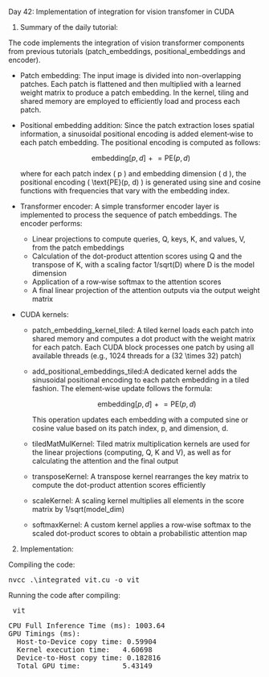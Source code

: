 Day 42: Implementation of integration for vision transfomer in CUDA

1) Summary of the daily tutorial:

The code implements the integration of vision transformer components from previous tutorials (patch_embeddings, positional_embeddings and encoder).

- Patch embedding: The input image is divided into non-overlapping patches. Each patch is flattened and then multiplied with a learned weight matrix to produce a patch embedding. In the kernel, tiling and shared memory are employed to efficiently load and process each patch.

- Positional embedding addition:  Since the patch extraction loses spatial information, a sinusoidal positional encoding is added element‑wise to each patch embedding. The positional encoding is computed as follows:
  
  ```math
  \text{embedding}[p, d] \mathrel{+}= \text{PE}(p, d)
  ```
  
  where for each patch index \( p \) and embedding dimension \( d \), the positional encoding \( \text{PE}(p, d) \) is generated using sine and cosine functions with frequencies that vary with the embedding index.

- Transformer encoder: A simple transformer encoder layer is implemented to process the sequence of patch embeddings. The encoder performs:
  
  - Linear projections to compute queries, Q, keys, K, and values, V, from the patch embeddings
  - Calculation of the dot-product attention scores using Q and the transpose of K, with a scaling factor 1/sqrt(D) where D is the model dimension
  - Application of a row‑wise softmax to the attention scores
  - A final linear projection of the attention outputs via the output weight matrix

- CUDA kernels:

    - patch_embedding_kernel_tiled: A tiled kernel loads each patch into shared memory and computes a dot product with the weight matrix for each patch. Each CUDA block processes one patch by using all available threads (e.g., 1024 threads for a \(32 \times 32\) patch)
  
    - add_positional_embeddings_tiled:A dedicated kernel adds the sinusoidal positional encoding to each patch embedding in a tiled fashion. The element‑wise update follows the formula:
    
        ```math
        \text{embedding}[p, d] \mathrel{+}= \text{PE}(p, d)
        ```
  
        This operation updates each embedding with a computed sine or cosine value based on its patch index, p, and dimension, d.

  - tiledMatMulKernel: Tiled matrix multiplication kernels are used for the linear projections (computing, Q, K and V), as well as for calculating the attention and the final output
  - transposeKernel: A transpose kernel rearranges the key matrix to compute the dot-product attention scores efficiently
  - scaleKernel: A scaling kernel multiplies all elements in the score matrix by 1/sqrt(model_dim)
  - softmaxKernel: A custom kernel applies a row‑wise softmax to the scaled dot-product scores to obtain a probabilistic attention map

2) Implementation:

Compiling the code:  

<pre>nvcc .\integrated_vit.cu -o vit</pre>

Running the code after compiling: 

<pre> vit </pre>

<pre>CPU Full Inference Time (ms): 1003.64
GPU Timings (ms):
  Host-to-Device copy time: 0.59904
  Kernel execution time:   4.60698
  Device-to-Host copy time: 0.182816
  Total GPU time:          5.43149</pre>